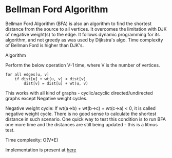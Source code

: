 # Bellman Ford Algorithm

Bellman Ford Algorithm (BFA) is also an algorithm to find the shortest distance from the source to all vertices. It overcomes the limitation with DJK of negative weight(s) to the edge. It follows dynamic programming for its algorithm, and not greedy as was used by Dijkstra's algo. Time complexity of Bellman Ford is higher than DJK's.

Algorithm

Perform the below operation V-1 time, where V is the number of vertices.

```text
for all edges[u, v]
    if dist[u] + wt(u, v) < dist[v]
        dist[v] = dist[u] + wt(u, v)
```

This works with all kind of graphs - cyclic/acyclic directed/undirected graphs except Negative weight cycles.

Negative weight cycle: If wt(a->b) + wt(b->c) + wt(c->a) < 0, it is called negative weight cycle. There is no good sense to calculate the shortest distance in such scenario. One quick way to test this condition is to run BFA one more time and the distances are still being updated - this is a litmus test.

Time complexity: O(V*E)

Implementation is present at [here](https://github.com/abhinavofficial/prep-inteview/blob/main/Graph.py)
